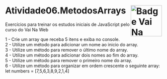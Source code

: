 # Atividade06.MetodosArrays <img src="https://i.ibb.co/QpLTKSz/badge-M2-T2.png" alt="Badge Vai Na Web T2.1" width="100" align="right">
Exercícios para treinar os estudos iniciais de JavaScript pelo curso do Vai Na Web<br>

1 - Crie um array que receba 5 itens e exiba no console.<br>
2 - Utilize um método para adicionar um nome ao inicio do array.<br>
3 - Utilize um método para remover o último nome do array.<br>
4 - Utilize um método para adicionar dois nomes ao fim do array.<br>
5 - Utilize um método para remover o primeiro nome do array.<br>
6 - Utilize um método para organizar em ordem crescente o seguinte array: let numbers = [7,5,6,3,8,9,2,1,4]
